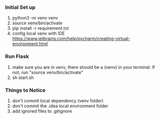 ### Initial Set up
1. python3 -m venv venv
2. source venv/bin/activate
3. pip install -r requirement.txt
4. config local venv with IDE https://www.jetbrains.com/help/pycharm/creating-virtual-environment.html

### Run Flask
1. make sure you are in venv, there should be a (venv) in your terminal. If not, run "source venv/bin/activate"
2. sh start.sh

### Things to Notice
1. don't commit local dependency (venv folder)
2. don't commit the .idea local environment folder
3. add ignored files to .gitignore